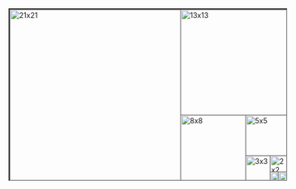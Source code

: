 <div style="position: relative; width: 34rem; height: 21rem; margin: 0 auto; border: 2px solid #333;">
  <div style="position: absolute; top: 0; left: 0; width: 21rem; height: 21rem; border: 1px solid #666;">
    <img src="https://avatars.githubusercontent.com/u/110126853?v=4" alt="21x21" style="width: 100%; height: 100%;">
  </div>
  <div style="position: absolute; top: 0; left: 21rem; width: 13rem; height: 21rem;">
    <div style="position: absolute; top: 0; left: 0; width: 13rem; height: 13rem; border: 1px solid #666;">
      <img src="https://avatars.githubusercontent.com/u/110126853?v=4" alt="13x13" style="width: 100%; height: 100%;">
    </div>
    <div style="position: absolute; top: 13rem; left: 0; width: 13rem; height: 8rem;">
      <div style="position: absolute; top: 0; left: 0; width: 8rem; height: 8rem; border: 1px solid #666;">
        <img src="https://avatars.githubusercontent.com/u/110126853?v=4" alt="8x8" style="width: 100%; height: 100%;">
      </div>
      <div style="position: absolute; top: 0; left: 8rem; width: 5rem; height: 8rem;">
        <div style="position: absolute; top: 0; left: 0; width: 5rem; height: 5rem; border: 1px solid #666;">
          <img src="https://avatars.githubusercontent.com/u/110126853?v=4" alt="5x5" style="width: 100%; height: 100%;">
        </div>
        <div style="position: absolute; top: 5rem; left: 0; width: 5rem; height: 3rem;">
          <div style="position: absolute; top: 0; left: 0; width: 3rem; height: 3rem; border: 1px solid #666;">
            <img src="https://avatars.githubusercontent.com/u/110126853?v=4" alt="3x3" style="width: 100%; height: 100%;">
          </div>
          <div style="position: absolute; top: 0; left: 3rem; width: 2rem; height: 3rem;">
            <div style="position: absolute; top: 0; left: 0; width: 2rem; height: 2rem; border: 1px solid #666;">
              <img src="https://avatars.githubusercontent.com/u/110126853?v=4" alt="2x2" style="width: 100%; height: 100%;">
            </div>
            <div style="position: absolute; top: 2rem; left: 0; width: 2rem; height: 1rem;">
              <div style="position: absolute; top: 0; left: 0; width: 1rem; height: 1rem; border: 1px solid #666;">
                <img src="https://avatars.githubusercontent.com/u/110126853?v=4" alt="1x1" style="width: 100%; height: 100%;">
              </div>
              <div style="position: absolute; top: 0; left: 1rem; width: 1rem; height: 1rem; border: 1px solid #666;">
                <img src="https://avatars.githubusercontent.com/u/110126853?v=4" alt="1x1" style="width: 100%; height: 100%;">
              </div>
            </div>
          </div>
        </div>
      </div>
    </div>
  </div>
</div>
